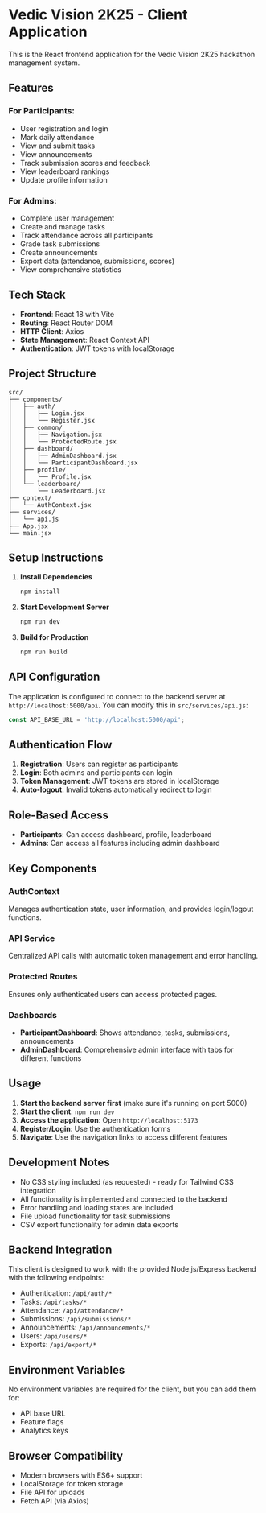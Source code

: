 # Vedic Vision 2K25 - Client Application

This is the React frontend application for the Vedic Vision 2K25 hackathon management system.

## Features

### For Participants:
- User registration and login
- Mark daily attendance
- View and submit tasks
- View announcements
- Track submission scores and feedback
- View leaderboard rankings
- Update profile information

### For Admins:
- Complete user management
- Create and manage tasks
- Track attendance across all participants
- Grade task submissions
- Create announcements
- Export data (attendance, submissions, scores)
- View comprehensive statistics

## Tech Stack

- **Frontend**: React 18 with Vite
- **Routing**: React Router DOM
- **HTTP Client**: Axios
- **State Management**: React Context API
- **Authentication**: JWT tokens with localStorage

## Project Structure

```
src/
├── components/
│   ├── auth/
│   │   ├── Login.jsx
│   │   └── Register.jsx
│   ├── common/
│   │   ├── Navigation.jsx
│   │   └── ProtectedRoute.jsx
│   ├── dashboard/
│   │   ├── AdminDashboard.jsx
│   │   └── ParticipantDashboard.jsx
│   ├── profile/
│   │   └── Profile.jsx
│   └── leaderboard/
│       └── Leaderboard.jsx
├── context/
│   └── AuthContext.jsx
├── services/
│   └── api.js
├── App.jsx
└── main.jsx
```

## Setup Instructions

1. **Install Dependencies**
   ```bash
   npm install
   ```

2. **Start Development Server**
   ```bash
   npm run dev
   ```

3. **Build for Production**
   ```bash
   npm run build
   ```

## API Configuration

The application is configured to connect to the backend server at `http://localhost:5000/api`. You can modify this in `src/services/api.js`:

```javascript
const API_BASE_URL = 'http://localhost:5000/api';
```

## Authentication Flow

1. **Registration**: Users can register as participants
2. **Login**: Both admins and participants can login
3. **Token Management**: JWT tokens are stored in localStorage
4. **Auto-logout**: Invalid tokens automatically redirect to login

## Role-Based Access

- **Participants**: Can access dashboard, profile, leaderboard
- **Admins**: Can access all features including admin dashboard

## Key Components

### AuthContext
Manages authentication state, user information, and provides login/logout functions.

### API Service
Centralized API calls with automatic token management and error handling.

### Protected Routes
Ensures only authenticated users can access protected pages.

### Dashboards
- **ParticipantDashboard**: Shows attendance, tasks, submissions, announcements
- **AdminDashboard**: Comprehensive admin interface with tabs for different functions

## Usage

1. **Start the backend server first** (make sure it's running on port 5000)
2. **Start the client**: `npm run dev`
3. **Access the application**: Open `http://localhost:5173`
4. **Register/Login**: Use the authentication forms
5. **Navigate**: Use the navigation links to access different features

## Development Notes

- No CSS styling included (as requested) - ready for Tailwind CSS integration
- All functionality is implemented and connected to the backend
- Error handling and loading states are included
- File upload functionality for task submissions
- CSV export functionality for admin data exports

## Backend Integration

This client is designed to work with the provided Node.js/Express backend with the following endpoints:

- Authentication: `/api/auth/*`
- Tasks: `/api/tasks/*`
- Attendance: `/api/attendance/*`
- Submissions: `/api/submissions/*`
- Announcements: `/api/announcements/*`
- Users: `/api/users/*`
- Exports: `/api/export/*`

## Environment Variables

No environment variables are required for the client, but you can add them for:
- API base URL
- Feature flags
- Analytics keys

## Browser Compatibility

- Modern browsers with ES6+ support
- LocalStorage for token storage
- File API for uploads
- Fetch API (via Axios)
